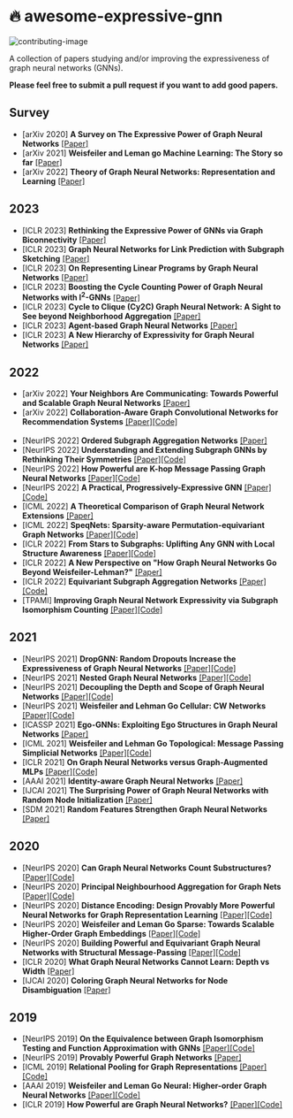 # :fire: awesome-expressive-gnn
![contributing-image](https://img.shields.io/badge/contributions-welcome-brightgreen.svg?style=flat)

A collection of papers studying and/or improving the expressiveness of graph neural networks (GNNs).

**Please feel free to submit a pull request if you want to add good papers.**

Survey
----------
* [arXiv 2020] **A Survey on The Expressive Power of Graph Neural Networks**  [[Paper]](https://arxiv.org/abs/2003.04078)
* [arXiv 2021] **Weisfeiler and Leman go Machine Learning: The Story so far**  [[Paper]](https://arxiv.org/abs/2112.09992)
* [arXiv 2022] **Theory of Graph Neural Networks: Representation and Learning**  [[Paper]](https://arxiv.org/abs/2112.09992)


2023
----------
* [ICLR 2023] **Rethinking the Expressive Power of GNNs via Graph Biconnectivity**  [[Paper]](https://openreview.net/forum?id=r9hNv76KoT3)
* [ICLR 2023] **Graph Neural Networks for Link Prediction with Subgraph Sketching**  [[Paper]](https://openreview.net/forum?id=m1oqEOAozQU)
* [ICLR 2023] **On Representing Linear Programs by Graph Neural Networks**  [[Paper]](https://openreview.net/forum?id=cP2QVK-uygd)
* [ICLR 2023] **Boosting the Cycle Counting Power of Graph Neural Networks with I<sup>2</sup>-GNNs**  [[Paper]](https://openreview.net/forum?id=kDSmxOspsXQ)
* [ICLR 2023] **Cycle to Clique (Cy2C) Graph Neural Network: A Sight to See beyond Neighborhood Aggregation**  [[Paper]](https://openreview.net/forum?id=7d-g8KozkiE)
* [ICLR 2023] **Agent-based Graph Neural Networks**  [[Paper]](https://openreview.net/forum?id=8WTAh0tj2jC)
* [ICLR 2023] **A New Hierarchy of Expressivity for Graph Neural Networks**  [[Paper]](https://openreview.net/forum?id=5cAI0qXxyv)

2022
----------
* [arXiv 2022] **Your Neighbors Are Communicating: Towards Powerful and Scalable Graph Neural Networks**  [[Paper]](https://arxiv.org/abs/2206.02059)
* [arXiv 2022] **Collaboration-Aware Graph Convolutional Networks for Recommendation Systems** [[Paper]](https://arxiv.org/abs/2207.06221)[[Code]](https://github.com/YuWVandy/CAGCN)
<br/><br/>
* [NeurIPS 2022] **Ordered Subgraph Aggregation Networks**  [[Paper]](https://arxiv.org/abs//2206.11168)
* [NeurIPS 2022] **Understanding and Extending Subgraph GNNs by Rethinking Their Symmetries**  [[Paper]](https://arxiv.org/abs/2206.11140)[[Code]](https://github.com/beabevi/sun)
* [NeurIPS 2022] **How Powerful are K-hop Message Passing Graph Neural Networks**  [[Paper]](https://arxiv.org/abs/2205.13328)[[Code]](https://github.com/JiaruiFeng/KP-GNN)
* [NeurIPS 2022] **A Practical, Progressively-Expressive GNN**  [[Paper]](https://openreview.net/forum?id=WBv9Z6qpA8x)[[Code]](https://github.com/LingxiaoShawn/KCSetGNN)
* [ICML 2022] **A Theoretical Comparison of Graph Neural Network Extensions**  [[Paper]](https://arxiv.org/abs/2201.12884)
* [ICML 2022] **SpeqNets: Sparsity-aware Permutation-equivariant Graph Networks**  [[Paper]](https://arxiv.org/abs/2203.13913)[[Code]](https://github.com/chrsmrrs/speqnets)
* [ICLR 2022] **From Stars to Subgraphs: Uplifting Any GNN with Local Structure Awareness**  [[Paper]](https://arxiv.org/abs/2110.03753)[[Code]](https://github.com/LingxiaoShawn/GNNAsKernel)
* [ICLR 2022] **A New Perspective on "How Graph Neural Networks Go Beyond Weisfeiler-Lehman?"**  [[Paper]](https://openreview.net/forum?id=uxgg9o7bI_3)
* [ICLR 2022] **Equivariant Subgraph Aggregation Networks** [[Paper]](https://arxiv.org/abs/2110.02910)[[Code]](https://github.com/beabevi/esan)
* [TPAMI] **Improving Graph Neural Network Expressivity via Subgraph Isomorphism Counting**  [[Paper]](https://arxiv.org/abs/2006.09252)[[Code]](https://github.com/gbouritsas/graph-substructure-networks)

2021
----------
* [NeurIPS 2021] **DropGNN: Random Dropouts Increase the Expressiveness of Graph Neural Networks** [[Paper]](https://arxiv.org/abs/2111.06283)[[Code]](https://github.com/karolismart/dropgnn)
* [NeurIPS 2021] **Nested Graph Neural Networks** [[Paper]](https://arxiv.org/abs/2110.13197)[[Code]](https://github.com/muhanzhang/nestedgnn)
* [NeurIPS 2021] **Decoupling the Depth and Scope of Graph Neural Networks** [[Paper]](https://arxiv.org/abs/2201.07858)[[Code]](https://github.com/facebookresearch/shaDow_GNN)
* [NeurIPS 2021] **Weisfeiler and Lehman Go Cellular: CW Networks** [[Paper]](https://arxiv.org/abs/2106.12575)[[Code]](https://github.com/twitter-research/cwn)
* [ICASSP 2021] **Ego-GNNs: Exploiting Ego Structures in Graph Neural Networks** [[Paper]](https://arxiv.org/abs/2107.10957)
* [ICML 2021] **Weisfeiler and Lehman Go Topological: Message Passing Simplicial Networks** [[Paper]](https://arxiv.org/abs/2103.03212)[[Code]](https://github.com/twitter-research/cwn)
* [ICLR 2021] **On Graph Neural Networks versus Graph-Augmented MLPs** [[Paper]](https://arxiv.org/abs/2010.15116)[[Code]](https://github.com/leichen2018/GNN_vs_GAMLP)
* [AAAI 2021] **Identity-aware Graph Neural Networks** [[Paper]](https://arxiv.org/abs/2101.10320)
* [IJCAI 2021] **The Surprising Power of Graph Neural Networks with Random Node Initialization** [[Paper]](https://arxiv.org/abs/2010.01179)
* [SDM 2021] **Random Features Strengthen Graph Neural Networks** [[Paper]](https://arxiv.org/abs/2002.03155)



2020
----------
* [NeurIPS 2020] **Can Graph Neural Networks Count Substructures?** [[Paper]](https://arxiv.org/abs/2002.04025)[[Code]](https://github.com/leichen2018/GNN-Substructure-Counting)
* [NeurIPS 2020] **Principal Neighbourhood Aggregation for Graph Nets** [[Paper]](https://arxiv.org/abs/2004.05718)[[Code]](https://github.com/lukecavabarrett/pna)
* [NeurIPS 2020] **Distance Encoding: Design Provably More Powerful Neural Networks for Graph Representation Learning** [[Paper]](https://arxiv.org/abs/2009.00142)[[Code]](https://github.com/snap-stanford/distance-encoding)
* [NeurIPS 2020] **Weisfeiler and Leman Go Sparse: Towards Scalable Higher-Order Graph Embeddings** [[Paper]](https://arxiv.org/abs/1904.01543)[[Code]](https://github.com/chrsmrrs/sparsewl)
* [NeurIPS 2020] **Building Powerful and Equivariant Graph Neural Networks with Structural Message-Passing** [[Paper]](https://arxiv.org/abs/2006.15107)[[Code]](https://github.com/cvignac/SMP)
* [ICLR 2020] **What Graph Neural Networks Cannot Learn: Depth vs Width** [[Paper]](https://arxiv.org/abs/1907.03199)
* [IJCAI 2020] **Coloring Graph Neural Networks for Node Disambiguation** [[Paper]](https://arxiv.org/abs/1912.06058)

2019
----------
* [NeurIPS 2019] **On the Equivalence between Graph Isomorphism Testing and Function Approximation with GNNs** [[Paper]](https://arxiv.org/abs/1905.12560)[[Code]](https://github.com/leichen2018/Ring-GNN)
* [NeurIPS 2019] **Provably Powerful Graph Networks** [[Paper]](https://arxiv.org/abs/1905.11136)
* [ICML 2019] **Relational Pooling for Graph Representations** [[Paper]](https://arxiv.org/abs/1903.02541)[[Code]](https://github.com/PurdueMINDS/RelationalPooling)
* [AAAI 2019] **Weisfeiler and Leman Go Neural: Higher-order Graph Neural Networks** [[Paper]](https://arxiv.org/abs/1810.02244)[[Code]](https://github.com/chrsmrrs/k-gnn)
* [ICLR 2019] **How Powerful are Graph Neural Networks?** [[Paper]](https://arxiv.org/abs/1810.00826)[[Code]](https://github.com/weihua916/powerful-gnns)
